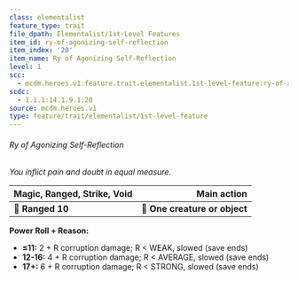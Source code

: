 ```yaml
---
class: elementalist
feature_type: trait
file_dpath: Elementalist/1st-Level Features
item_id: ry-of-agonizing-self-reflection
item_index: '20'
item_name: Ry of Agonizing Self-Reflection
level: 1
scc:
  - mcdm.heroes.v1:feature.trait.elementalist.1st-level-feature:ry-of-agonizing-self-reflection
scdc:
  - 1.1.1:14.1.9.1:20
source: mcdm.heroes.v1
type: feature/trait/elementalist/1st-level-feature
---
```


###### Ry of Agonizing Self-Reflection

*You inflict pain and doubt in equal measure.*

| **Magic, Ranged, Strike, Void** |               **Main action** |
| ------------------------------- | ----------------------------: |
| **📏 Ranged 10**                | **🎯 One creature or object** |

**Power Roll + Reason:**

- **≤11:** 2 + R corruption damage; R < WEAK, slowed (save ends)
- **12-16:** 4 + R corruption damage; R < AVERAGE, slowed (save ends)
- **17+:** 6 + R corruption damage; R < STRONG, slowed (save ends)
